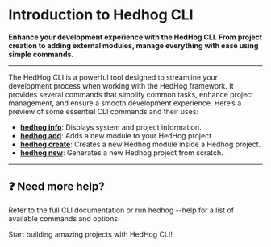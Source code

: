# Introduction to Hedhog CLI

**Enhance your development experience with the HedHog CLI. From project creation to adding external modules, manage everything with ease using simple commands.**

---

The HedHog CLI is a powerful tool designed to streamline your development process when working with the HedHog framework. It provides several commands that simplify common tasks, enhance project management, and ensure a smooth development experience. Here’s a preview of some essential CLI commands and their uses:

- **[hedhog info](/docs/cli/info)**: Displays system and project information.
- **[hedhog add](/docs/cli/add)**: Adds a new module to your HedHog project.
- **[hedhog create](/docs/cli/create)**: Creates a new Hedhog module inside a Hedhog project.
- **[hedhog new](/docs/cli/new)**: Generates a new Hedhog project from scratch.

---

## ❓ Need more help?

Refer to the full CLI documentation or run hedhog --help for a list of available commands and options.

Start building amazing projects with HedHog CLI!
